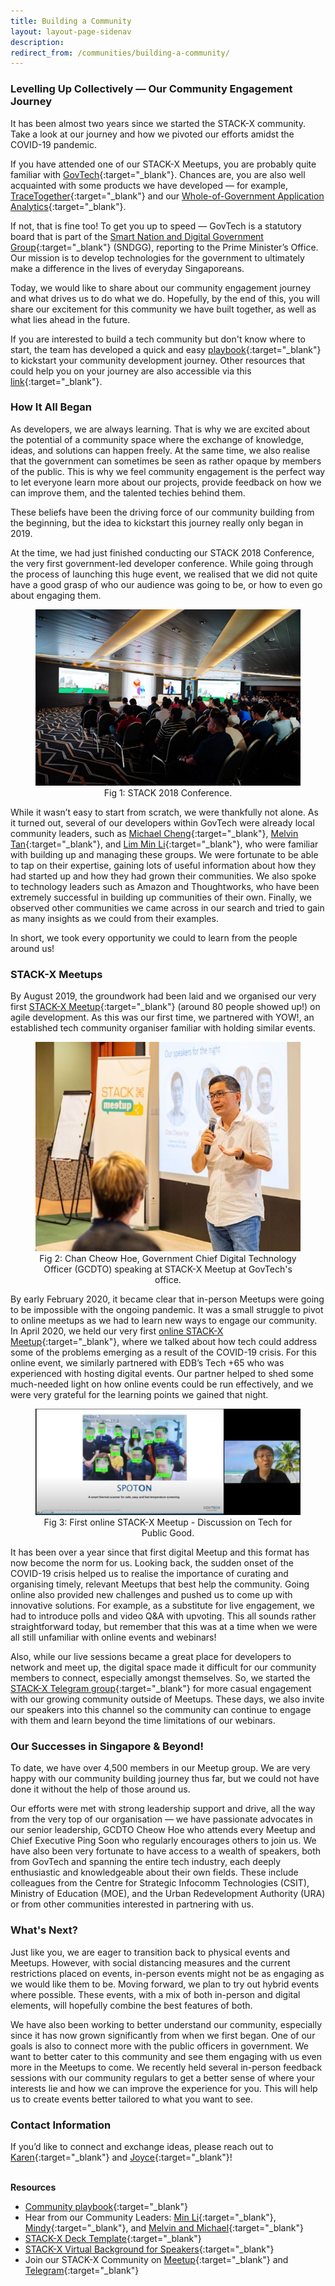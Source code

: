 ```yaml
---
title: Building a Community
layout: layout-page-sidenav
description:
redirect_from: /communities/building-a-community/
---
```


### Levelling Up Collectively — Our Community Engagement Journey

It has been almost two years since we started the STACK-X community. Take a look at our journey and how we pivoted our efforts amidst the COVID-19 pandemic.

If you have attended one of our STACK-X Meetups, you are probably quite familiar with [GovTech](https://www.tech.gov.sg/who-we-are/our-role/){:target="_blank"}. Chances are, you are also well acquainted with some products we have developed — for example, [TraceTogether](https://www.developer.tech.gov.sg/technologies/digital-solutions-to-address-covid-19/tracetogether){:target="_blank"} and our [Whole-of-Government Application Analytics](https://www.developer.tech.gov.sg/technologies/analytics/wogaa){:target="_blank"}.

If not, that is fine too! To get you up to speed — GovTech is a statutory board that is part of the [Smart Nation and Digital Government Group](https://www.tech.gov.sg/media/technews/govtech-joins-the-smart-nation-and-digital-government-group){:target="_blank"} (SNDGG), reporting to the Prime Minister’s Office. Our mission is to develop technologies for the government to ultimately make a difference in the lives of everyday Singaporeans.

Today, we would like to share about our community engagement journey and what drives us to do what we do. Hopefully, by the end of this, you will share our excitement for this community we have built together, as well as what lies ahead in the future.

If you are interested to build a tech community but don't know where to start, the team has developed a quick and easy [playbook](resources/community_playbook.pdf){:target="_blank"} to kickstart your community development journey. Other resources that could help you on your journey are also accessible via this [link](resources){:target="_blank"}.

### How It All Began

As developers, we are always learning. That is why we are excited about the potential of a community space where the exchange of knowledge, ideas, and solutions can happen freely. At the same time, we also realise that the government can sometimes be seen as rather opaque by members of the public. This is why we feel community engagement is the perfect way to let everyone learn more about our projects, provide feedback on how we can improve them, and the talented techies behind them.

These beliefs have been the driving force of our community building from the beginning, but the idea to kickstart this journey really only began in 2019.

At the time, we had just finished conducting our STACK 2018 Conference, the very first government-led developer conference. While going through the process of launching this huge event, we realised that we did not quite have a good grasp of who our audience was going to be, or how to even go about engaging them.

<figure style="text-align: center">
  <img
    src="/assets/img/stack-x-journey-stack-2018-conference.png"  
    alt="Fig 1: STACK 2018 Conference."
  />
  <figcaption>Fig 1: STACK 2018 Conference.</figcaption>
</figure>

While it wasn’t easy to start from scratch, we were thankfully not alone. As it turned out, several of our developers within GovTech were already local community leaders, such as [Michael Cheng](https://www.linkedin.com/in/miccheng/){:target="_blank"}, [Melvin Tan](https://www.linkedin.com/in/melvintansl/){:target="_blank"}, and [Lim Min Li](https://www.linkedin.com/in/mllim/){:target="_blank"}, who were familiar with building up and managing these groups. We were fortunate to be able to tap on their expertise, gaining lots of useful information about how they had started up and how they had grown their communities. We also spoke to technology leaders such as Amazon and Thoughtworks, who have been extremely successful in building up communities of their own. Finally, we observed other communities we came across in our search and tried to gain as many insights as we could from their examples.

In short, we took every opportunity we could to learn from the people around us!

### STACK-X Meetups

 By August 2019, the groundwork had been laid and we organised our very first [STACK-X Meetup](https://www.developer.tech.gov.sg/communities/stack-x-meetups/overview.html){:target="_blank"} (around 80 people showed up!) on agile development. As this was our first time, we partnered with YOW!, an established tech community organiser familiar with holding similar events.

<figure style="text-align: center">
  <img
    src="/assets/img/stack-x-journey-cheow-hoe.png"  
    alt="Fig 2: Chan Cheow Hoe, Government Chief Digital Technology Officer speaking at STACK-X Meetup at GovTech's office."
  />
  <figcaption>Fig 2: Chan Cheow Hoe, Government Chief Digital Technology Officer (GCDTO) speaking at STACK-X Meetup at GovTech's office.</figcaption>
</figure>

By early February 2020, it became clear that in-person Meetups were going to be impossible with the ongoing pandemic. It was a small struggle to pivot to online meetups as we had to learn new ways to engage our community. In April 2020, we held our very first [online STACK-X Meetup](https://www.developer.tech.gov.sg/communities/stack-x-meetups/past-webinars/){:target="_blank"}, where we talked about how tech could address some of the problems emerging as a result of the COVID-19 crisis. For this online event, we similarly partnered with EDB’s Tech +65 who was experienced with hosting digital events. Our partner helped to shed some much-needed light on how online events could be run effectively, and we were very grateful for the learning points we gained that night.

<figure style="text-align: center">
  <img
    src="/assets/img/stack-x-journey-tech-for-public-good.png"  
    alt="Fig 3: First online STACK-X Meetup - Discussion on Tech for Public Good."
  />
  <figcaption>Fig 3: First online STACK-X Meetup - Discussion on Tech for Public Good.</figcaption>
</figure>

It has been over a year since that first digital Meetup and this format has now become the norm for us. Looking back, the sudden onset of the COVID-19 crisis helped us to realise the importance of curating and organising timely, relevant Meetups that best help the community. Going online also provided new challenges and pushed us to come up with innovative solutions. For example, as a substitute for live engagement, we had to introduce polls and video Q&A with upvoting. This all sounds rather straightforward today, but remember that this was at a time when we were all still unfamiliar with online events and webinars!

Also, while our live sessions became a great place for developers to network and meet up, the digital space made it difficult for our community members to connect, especially amongst themselves. So, we started the [STACK-X Telegram group](https://go.gov.sg/stackxtelegram){:target="_blank"} for more casual engagement with our growing community outside of Meetups. These days, we also invite our speakers into this channel so the community can continue to engage with them and learn beyond the time limitations of our webinars.

### Our Successes in Singapore & Beyond!

To date, we have over 4,500 members in our Meetup group. We are very happy with our community building journey thus far, but we could not have done it without the help of those around us.

Our efforts were met with strong leadership support and drive, all the way from the very top of our organisation — we have passionate advocates in our senior leadership, GCDTO Cheow Hoe who attends every Meetup and Chief Executive Ping Soon who regularly encourages others to join us. We have also been very fortunate to have access to a wealth of speakers, both from GovTech and spanning the entire tech industry, each deeply enthusiastic and knowledgeable about their own fields. These include colleagues from the Centre for Strategic Infocomm Technologies (CSIT), Ministry of Education (MOE), and the Urban Redevelopment Authority (URA) or from other communities interested in partnering with us.

### What's Next?

Just like you, we are eager to transition back to physical events and Meetups. However, with social distancing measures and the current restrictions placed on events, in-person events might not be as engaging as we would like them to be. Moving forward, we plan to try out hybrid events where possible. These events, with a mix of both in-person and digital elements, will hopefully combine the best features of both.

We have also been working to better understand our community, especially since it has now grown significantly from when we first began. One of our goals is also to connect more with the public officers in government. We want to better cater to this community and see them engaging with us even more in the Meetups to come. We recently held several in-person feedback sessions with our community regulars to get a better sense of where your interests lie and how we can improve the experience for you. This will help us to create events better tailored to what you want to see.

### Contact Information

If you’d like to connect and exchange ideas, please reach out to [Karen](http://linkedin.com/in/karenktl){:target="_blank"} and [Joyce](http://linkedin.com/in/joyce-chng-3399951ba){:target="_blank"}!

<br/>**Resources**

- [Community playbook](resources/community_playbook.pdf){:target="_blank"}
- Hear from our Community Leaders: [Min Li](resources/interview-with-min-li){:target="_blank"}, [Mindy](resources/interview-with-mindy-lim){:target="_blank"}, and [Melvin and Michael](resources/interview-with-melvin-tan-and-michael-cheng){:target="_blank"}
- [STACK-X Deck Template](resources/STACK-X_deck_template_for_public_use.pptx){:target="_blank"}
- [STACK-X Virtual Background for Speakers](resources/STACK-X_virtual_backgrounds.zip){:target="_blank"}
- Join our STACK-X Community on [Meetup](https://www.meetup.com/stack-x-by-govtech-singapore){:target="_blank"} and [Telegram](https://go.gov.sg/stackxtelegram){:target="_blank"}
